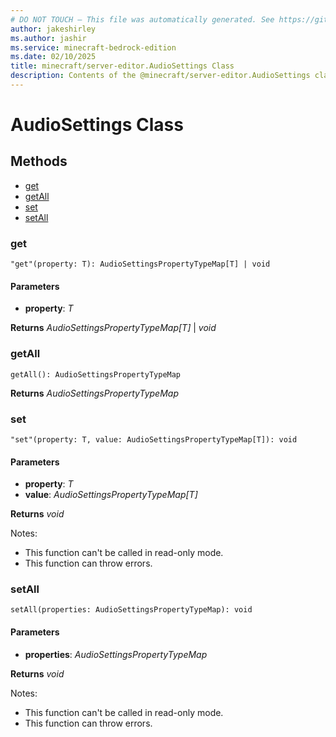 ```yaml
---
# DO NOT TOUCH — This file was automatically generated. See https://github.com/mojang/minecraftapidocsgenerator to modify descriptions, examples, etc.
author: jakeshirley
ms.author: jashir
ms.service: minecraft-bedrock-edition
ms.date: 02/10/2025
title: minecraft/server-editor.AudioSettings Class
description: Contents of the @minecraft/server-editor.AudioSettings class.
---
```

# AudioSettings Class

## Methods
- [get](#get)
- [getAll](#getall)
- [set](#set)
- [setAll](#setall)

### **get**
`
"get"(property: T): AudioSettingsPropertyTypeMap[T] | void
`

#### **Parameters**
- **property**: *T*

**Returns** *AudioSettingsPropertyTypeMap[T]* | *void*

### **getAll**
`
getAll(): AudioSettingsPropertyTypeMap
`

**Returns** *AudioSettingsPropertyTypeMap*

### **set**
`
"set"(property: T, value: AudioSettingsPropertyTypeMap[T]): void
`

#### **Parameters**
- **property**: *T*
- **value**: *AudioSettingsPropertyTypeMap[T]*

**Returns** *void*
  
Notes:
- This function can't be called in read-only mode.
- This function can throw errors.

### **setAll**
`
setAll(properties: AudioSettingsPropertyTypeMap): void
`

#### **Parameters**
- **properties**: *AudioSettingsPropertyTypeMap*

**Returns** *void*
  
Notes:
- This function can't be called in read-only mode.
- This function can throw errors.
